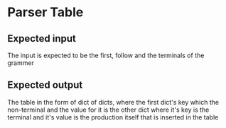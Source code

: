# Parser Table
## Expected input
The input is expected to be the first, follow and the terminals of the grammer
## Expected output
The table in the form of dict of dicts, where the first dict's key which the non-terminal and the value for it is the other dict where it's key is the terminal and it's value is the production itself that is inserted in the table
